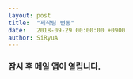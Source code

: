 ```yaml
---
layout: post
title:  "제작팀 변동"
date:   2018-09-29 00:00:00 +0900
author: SiRyuA
---
```


### 잠시 후 메일 앱이 열립니다.

<script>
location.href = "mailto:develoid@naver.com"
              + "?cc="
              + "&subject="
              + "[제작팀] 변동 사항입니다."
              + "&body="
              + "%40 팀명 %0D%0A%0D%0A%0D%0A"
              + "%40 팀장 닉네임 %0D%0A%0D%0A%0D%0A"
              + "%40 변동사항 %0D%0A%0D%0A%0D%0A"
              + "%40 변동사유 %0D%0A%0D%0A%0D%0A";
</script>
